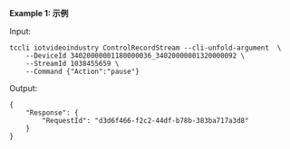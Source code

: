 **Example 1: 示例**



Input: 

```
tccli iotvideoindustry ControlRecordStream --cli-unfold-argument  \
    --DeviceId 34020000001180000036_34020000001320000092 \
    --StreamId 1038455659 \
    --Command {"Action":"pause"}
```

Output: 
```
{
    "Response": {
        "RequestId": "d3d6f466-f2c2-44df-b78b-383ba717a3d8"
    }
}
```

